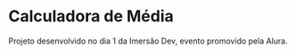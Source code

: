 # Calculadora de Média

Projeto desenvolvido no dia 1 da Imersão Dev, evento promovido pela Alura.


